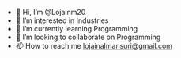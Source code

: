 - 👋 Hi, I’m @Lojainm20
- 👀 I’m interested in Industries
- 🌱 I’m currently learning Programming
- 💞️ I’m looking to collaborate on Programming
- 📫 How to reach me lojainalmansuri@gmail.com

<!---
Lojainm20/Lojainm20 is a ✨ special ✨ repository because its `README.md` (this file) appears on your GitHub profile.
You can click the Preview link to take a look at your changes.
--->
